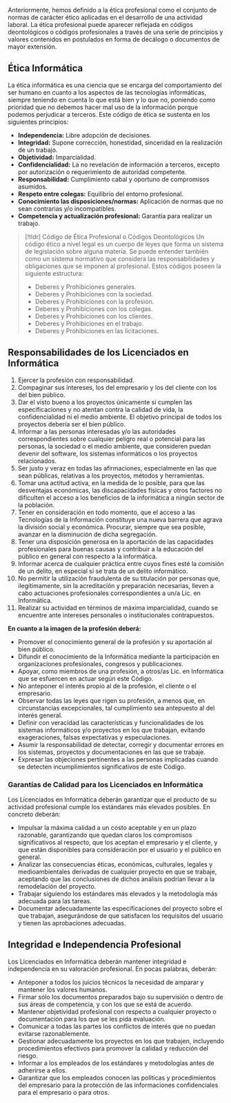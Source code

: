 Anteriormente, hemos definido a la ética profesional como el conjunto de normas de carácter ético aplicadas en el desarrollo de una actividad laboral. La ética profesional puede aparecer reflejada en códigos deontológicos o códigos profesionales a través de una serie de principios y valores contenidos en postulados en forma de decálogo o documentos de mayor extensión.

## Ética Informática

La ética informática es una ciencia que se encarga del comportamiento del ser humano en cuanto a los aspectos de las tecnologías informáticas, siempre teniendo en cuenta lo que está bien y lo que no, poniendo como prioridad que no debemos hacer mal uso de la información porque podemos perjudicar a terceros. Este código de ética se sustenta en los siguientes principios:

- **Independencia:** Libre adopción de decisiones.
- **Integridad:** Supone corrección, honestidad, sinceridad en la realización de un trabajo.
- **Objetividad:** Imparcialidad.
- **Confidencialidad:** La no revelación de información a terceros, excepto por autorización o requerimiento de autoridad competente.
- **Responsabilidad:** Cumplimiento cabal y oportuno de compromisos asumidos.
- **Respeto entre colegas:** Equilibrio del entorno profesional.
- **Conocimiento las disposiciones/normas:** Aplicación de normas que no sean contrarias y/o incompatibles.
- **Competencia y actualización profesional:** Garantía para realizar un trabajo.

>[!tldr] Código de Ética Profesional o Códigos Deontológicos
>Un código ético a nivel legal es un cuerpo de leyes que forma un sistema de legislación sobre alguna materia. Se puede entender también como un sistema normativo que considera las responsabilidades y obligaciones que se imponen al profesional. Estos códigos poseen la siguiente estructura:
>
>- Deberes y Prohibiciones generales.
>- Deberes y Prohibiciones con la sociedad.
>- Deberes y Prohibiciones con la profesión.
>- Deberes y Prohibiciones con los colegas.
>- Deberes y Prohibiciones con los clientes.
>- Deberes y Prohibiciones en el trabajo.
>- Deberes y Prohibiciones en las licitaciones.

## Responsabilidades de los Licenciados en Informática

1. Ejercer la profesión con responsabilidad.
2. Compaginar sus intereses, los del empresario y los del cliente con los del bien público.
3. Dar el visto bueno a los proyectos únicamente si cumplen las especificaciones y no atentan contra la calidad de vida, la confidencialidad ni el medio ambiente. El objetivo principal de todos los proyectos debería ser el bien público.
4. Informar a las personas interesadas y/o las autoridades correspondientes sobre cualquier peligro real o potencial para las personas, la sociedad o el medio ambiente, que consideren puedan devenir del software, los sistemas informáticos o los proyectos relacionados.
5. Ser justo y veraz en todas las afirmaciones, especialmente en las que sean públicas, relativas a los proyectos, métodos y herramientas.
6. Tomar una actitud activa, en la medida de lo posible, para que las desventajas económicas, las discapacidades físicas y otros factores no dificulten el acceso a los beneficios de la informática a ningún sector de la población.
7. Tener en consideración en todo momento, que el acceso a las Tecnologías de la Información constituye una nueva barrera que agrava la división social y económica. Procurar, siempre que sea posible, avanzar en la disminución de dicha segregación.
8. Tener una disposición generosa en la aportación de las capacidades profesionales para buenas causas y contribuir a la educación del público en general con respecto a la informática.
9. Informar acerca de cualquier práctica entre cuyos fines esté la comisión de un delito, en especial si se trata de un delito informático.
10. No permitir la utilización fraudulenta de su titulación por personas que, ilegítimamente, sin la acreditación y preparación necesarias, lleven a cabo actuaciones profesionales correspondientes a un/a Lic. en Informática.
11. Realizar su actividad en términos de máxima imparcialidad, cuando se encuentre ante intereses personales o institucionales contrapuestos.

**En cuanto a la imagen de la profesión deberá:**
- Promover el conocimiento general de la profesión y su aportación al bien público.
- Difundir el conocimiento de la Informática mediante la participación en organizaciones profesionales, congresos y publicaciones.
- Apoyar, como miembros de una profesión, a otros/as Lic. en Informática que se esfuercen en actuar según este Código.
- No anteponer el interés propio al de la profesión, el cliente o el empresario.
- Observar todas las leyes que rigen su profesión, a menos que, en circunstancias excepcionales, tal cumplimiento sea antepuesto al del interés general.
- Definir con veracidad las características y funcionalidades de los sistemas informáticos y/o proyectos en los que trabajan, evitando exageraciones, falsas expectativas y especulaciones.
- Asumir la responsabilidad de detectar, corregir y documentar errores en los sistemas, proyectos y documentaciones en las que se trabaje.
- Expresar las objeciones pertinentes a las personas implicadas cuando se detecten incumplimientos significativos de este Código.

### Garantías de Calidad para los Licenciados en Informática

Los Licenciados en Informática deberán garantizar que el producto de su actividad profesional cumple los estándares más elevados posibles. En concreto deberán:

- Impulsar la máxima calidad a un costo aceptable y en un plazo razonable, garantizando que quedan claros los compromisos significativos al respecto, que los aceptan el empresario y el cliente, y que están disponibles para consideración por el usuario y el público en general.
- Analizar las consecuencias éticas, económicas, culturales, legales y medioambientales derivadas de cualquier proyecto en que se trabaje, aceptando que las conclusiones de dichos análisis podrían llevar a la remodelación del proyecto.
- Trabajar siguiendo los estándares más elevados y la metodología más adecuada para las tareas.
- Documentar adecuadamente las especificaciones del proyecto sobre el que trabajan, asegurándose de que satisfacen los requisitos del usuario y tienen las aprobaciones adecuadas.

## Integridad e Independencia Profesional

Los Licenciados en Informática deberán mantener integridad e independencia en su valoración profesional. En pocas palabras, deberán:

- Anteponer a todos los juicios técnicos la necesidad de amparar y mantener los valores humanos.
- Firmar sólo los documentos preparados bajo su supervisión o dentro de sus áreas de competencia, y con los que se está de acuerdo.
- Mantener objetividad profesional con respecto a cualquier proyecto o documentación para los que se les pida evaluación.
- Comunicar a todas las partes los conflictos de interés que no puedan evitarse razonablemente.
- Gestionar adecuadamente los proyectos en los que trabajen, incluyendo procedimientos efectivos para promover la calidad y reducción del riesgo.
- Informar a los empleados de los estándares y metodologías antes de adherirse a ellos.
- Garantizar que los empleados conocen las políticas y procedimientos del empresario para la protección de las informaciones confidenciales para el empresario o para otros.
